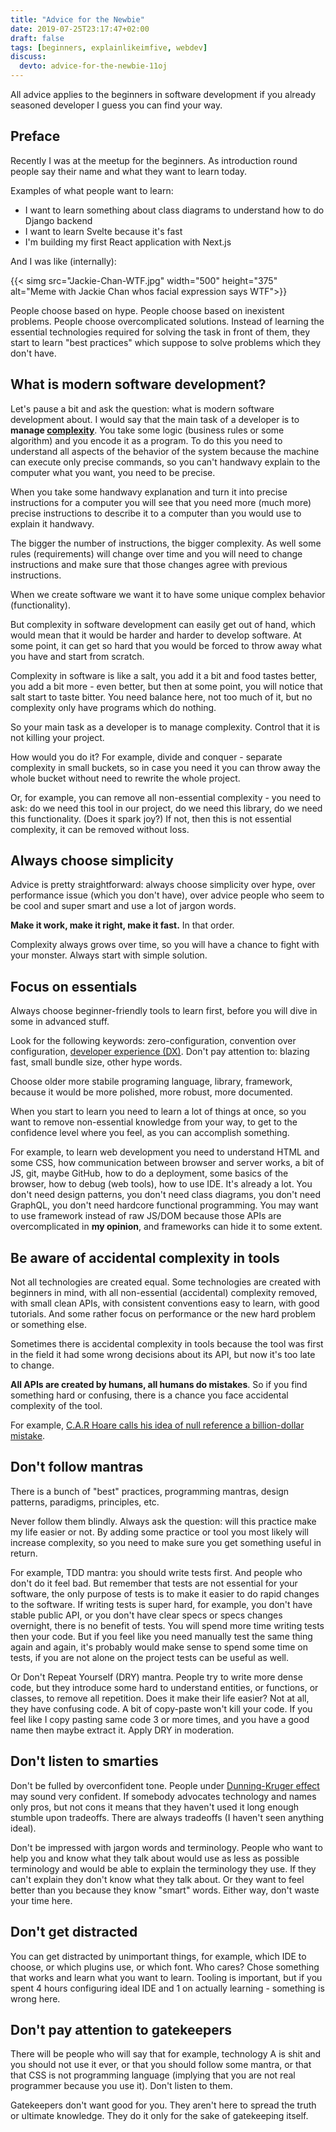 ```yaml
---
title: "Advice for the Newbie"
date: 2019-07-25T23:17:47+02:00
draft: false
tags: [beginners, explainlikeimfive, webdev]
discuss:
  devto: advice-for-the-newbie-11oj
---
```


All advice applies to the beginners in software development if you already seasoned developer I guess you can find your way.

<!--more-->

## Preface

Recently I was at the meetup for the beginners. As introduction round people say their name and what they want to learn today.

Examples of what people want to learn:

- I want to learn something about class diagrams to understand how to do Django backend
- I want to learn Svelte because it's fast
- I'm building my first React application with Next.js

And I was like (internally):

{{< simg src="Jackie-Chan-WTF.jpg" width="500" height="375" alt="Meme with Jackie Chan whos facial expression says WTF">}}

People choose based on hype. People choose based on inexistent problems. People choose overcomplicated solutions. Instead of learning the essential technologies required for solving the task in front of them, they start to learn "best practices" which suppose to solve problems which they don't have.

## What is modern software development?

Let's pause a bit and ask the question: what is modern software development about. I would say that the main task of a developer is to **manage [complexity](/posts/complexity/)**. You take some logic (business rules or some algorithm) and you encode it as a program. To do this you need to understand all aspects of the behavior of the system because the machine can execute only precise commands, so you can't handwavy explain to the computer what you want, you need to be precise.

When you take some handwavy explanation and turn it into precise instructions for a computer you will see that you need more (much more) precise instructions to describe it to a computer than you would use to explain it handwavy.

The bigger the number of instructions, the bigger complexity. As well some rules (requirements) will change over time and you will need to change instructions and make sure that those changes agree with previous instructions.

When we create software we want it to have some unique complex behavior (functionality).

But complexity in software development can easily get out of hand, which would mean that it would be harder and harder to develop software. At some point, it can get so hard that you would be forced to throw away what you have and start from scratch.

Complexity in software is like a salt, you add it a bit and food tastes better, you add a bit more - even better, but then at some point, you will notice that salt start to taste bitter. You need balance here, not too much of it, but no complexity only have programs which do nothing.

So your main task as a developer is to manage complexity. Control that it is not killing your project.

How would you do it? For example, divide and conquer - separate complexity in small buckets, so in case you need it you can throw away the whole bucket without need to rewrite the whole project.

Or, for example, you can remove all non-essential complexity - you need to ask: do we need this tool in our project, do we need this library, do we need this functionality. (Does it spark joy?) If not, then this is not essential complexity, it can be removed without loss.

## Always choose simplicity

Advice is pretty straightforward: always choose simplicity over hype, over performance issue (which you don't have), over advice people who seem to be cool and super smart and use a lot of jargon words.

**Make it work, make it right, make it fast.** In that order.

Complexity always grows over time, so you will have a chance to fight with your monster. Always start with simple solution.

## Focus on essentials

Always choose beginner-friendly tools to learn first, before you will dive in some in advanced stuff.

Look for the following keywords: zero-configuration, convention over configuration, [developer experience (DX)](/posts/evaluating-dx-of-a-programming-language). Don't pay attention to: blazing fast, small bundle size, other hype words.

Choose older more stabile programing language, library, framework, because it would be more polished, more robust, more documented.

When you start to learn you need to learn a lot of things at once, so you want to remove non-essential knowledge from your way, to get to the confidence level where you feel, as you can accomplish something.

For example, to learn web development you need to understand HTML and some CSS, how communication between browser and server works, a bit of JS, git, maybe GitHub, how to do a deployment, some basics of the browser, how to debug (web tools), how to use IDE. It's already a lot. You don't need design patterns, you don't need class diagrams, you don't need GraphQL, you don't need hardcore functional programming. You may want to use framework instead of raw JS/DOM because those APIs are overcomplicated in **my opinion**, and frameworks can hide it to some extent.

## Be aware of accidental complexity in tools

Not all technologies are created equal. Some technologies are created with beginners in mind, with all non-essential (accidental) complexity removed, with small clean APIs, with consistent conventions easy to learn, with good tutorials. And some rather focus on performance or the new hard problem or something else.

Sometimes there is accidental complexity in tools because the tool was first in the field it had some wrong decisions about its API, but now it's too late to change.

**All APIs are created by humans, all humans do mistakes**. So if you find something hard or confusing, there is a chance you face accidental complexity of the tool.

For example, [C.A.R Hoare calls his idea of null reference a billion-dollar mistake](https://www.infoq.com/presentations/Null-References-The-Billion-Dollar-Mistake-Tony-Hoare/).

## Don't follow mantras

There is a bunch of "best" practices, programming mantras, design patterns, paradigms, principles, etc.

Never follow them blindly. Always ask the question: will this practice make my life easier or not. By adding some practice or tool you most likely will increase complexity, so you need to make sure you get something useful in return.

For example, TDD mantra: you should write tests first. And people who don't do it feel bad. But remember that tests are not essential for your software, the only purpose of tests is to make it easier to do rapid changes to the software. If writing tests is super hard, for example, you don't have stable public API, or you don't have clear specs or specs changes overnight, there is no benefit of tests. You will spend more time writing tests then your code. But if you feel like you need manually test the same thing again and again, it's probably would make sense to spend some time on tests, if you are not alone on the project tests can be useful as well.

Or Don't Repeat Yourself (DRY) mantra. People try to write more dense code, but they introduce some hard to understand entities, or functions, or classes, to remove all repetition. Does it make their life easier? Not at all, they have confusing code. A bit of copy-paste won't kill your code. If you feel like I copy pasting same code 3 or more times, and you have a good name then maybe extract it. Apply DRY in moderation.

## Don't listen to smarties

Don't be fulled by overconfident tone. People under [Dunning-Kruger effect](https://ed.ted.com/lessons/why-incompetent-people-think-they-re-amazing-david-dunning) may sound very confident. If somebody advocates technology and names only pros, but not cons it means that they haven't used it long enough stumble upon tradeoffs. There are always tradeoffs (I haven't seen anything ideal).

Don't be impressed with jargon words and terminology. People who want to help you and know what they talk about would use as less as possible terminology and would be able to explain the terminology they use. If they can't explain they don't know what they talk about. Or they want to feel better than you because they know "smart" words. Either way, don't waste your time here.

## Don't get distracted

You can get distracted by unimportant things, for example, which IDE to choose, or which plugins use, or which font. Who cares? Chose something that works and learn what you want to learn. Tooling is important, but if you spent 4 hours configuring ideal IDE and 1 on actually learning -  something is wrong here.

## Don't pay attention to gatekeepers

There will be people who will say that for example, technology A is shit and you should not use it ever, or that you should follow some mantra, or that that CSS is not programming language (implying that you are not real programmer because you use it). Don't listen to them.

Gatekeepers don't want good for you. They aren't here to spread the truth or ultimate knowledge. They do it only for the sake of gatekeeping itself.
